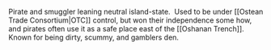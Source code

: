 Pirate and smuggler leaning neutral island-state.  Used to be under [[Ostean Trade Consortium|OTC]] control, but won their independence some how, and pirates often use it as a safe place east of the [[Oshanan Trench]].  Known for being dirty, scummy, and gamblers den.